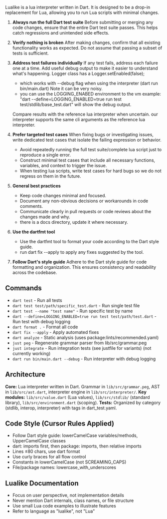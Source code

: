 Lualike is a lua interpreter written in Dart. It is designed to be a drop-in replacement for Lua, allowing you to run Lua scripts with minimal changes.

1. **Always run the full Dart test suite**
   Before submitting or merging any code changes, ensure that the entire Dart test suite passes. This helps catch regressions and unintended side effects.

2. **Verify nothing is broken**
   After making changes, confirm that all existing functionality works as expected. Do not assume that passing a subset of tests is sufficient.

3. **Address test failures individually**
   If any test fails, address each failure one at a time.
   Add useful debug output to make it easier to understand what's happening.
   Logger class has a Logger.setEnabled(false);
   - which works with --debug flag when using the interpreter (dart run bin/main.dart) Note it can be very noisy.
   - you can  use the LOGGING_ENABED  environment to the vm example: "dart --define=LOGGING_ENABLED=true run test test/stdlib/base_test.dart" will show the debug output.

   Compare results with the reference lua interpreter when uncertain. our interpreter supports the same cli arguments as the reference lua interpreter.

4. **Prefer targeted test cases**
   When fixing bugs or investigating issues, write dedicated test cases that isolate the failing expression or behavior.
   - Avoid repeatedly running the full test suite/complete lua script just to reproduce a single error.
   - Construct minimal test cases that include all necessary functions, variables, and context to trigger the issue.
   - When testing lua scripts,  write test cases for hard bugs so we do not regress on them in the future.

5. **General best practices**
   - Keep code changes minimal and focused.
   - Document any non-obvious decisions or workarounds in code comments.
   - Communicate clearly in pull requests or code reviews about the changes made and why.
   - there is a docs directory, update it where necessary.

6. **Use the dartfmt tool**
   - Use the dartfmt tool to format your code according to the Dart style guide.
   - run dart fix --apply to apply any fixes suggested by the tool.
7. **Follow Dart's style guide**
   Adhere to the Dart style guide for code formatting and organization. This ensures consistency and readability across the codebase.

## Commands
- `dart test` - Run all tests
- `dart test test/path/specific_test.dart` - Run single test file
- `dart test --name "test name"` - Run specific test by name
- `dart --define=LOGGING_ENABLED=true run test test/path/test.dart` - Run test with debug logging
- `dart format .` - Format all code
- `dart fix --apply` - Apply automated fixes
- `dart analyze` - Static analysis (uses package:lints/recommended.yaml)
- `just peg` - Regenerate grammar parser from lib/src/grammar.peg
- `just integrate` - Run integration tests (see justfile for variants) (not currently working)
- `dart run bin/main.dart --debug` - Run interpreter with debug logging

## Architecture
**Core:** Lua interpreter written in Dart. Grammar in `lib/src/grammar.peg`, AST in `lib/src/ast.dart`, interpreter engine in `lib/src/interpreter/`.
**Key modules:** `lib/src/value.dart` (Lua values), `lib/src/stdlib/` (standard library), `lib/src/environment.dart` (scoping).
**Tests:** Organized by category (stdlib, interop, interpreter) with tags in dart_test.yaml.

## Code Style (Cursor Rules Applied)
- Follow Dart style guide: lowerCamelCase variables/methods, UpperCamelCase classes
- dart: imports first, then package: imports, then relative imports
- Lines ≤80 chars, use dart format
- Use curly braces for all flow control
- Constants in lowerCamelCase (not SCREAMING_CAPS)
- File/package names: lowercase_with_underscores

## Lualike Documentation
- Focus on user perspective, not implementation details
- Never mention Dart internals, class names, or file structure
- Use small Lua code examples to illustrate features
- Refer to language as "lualike", not "Lua"
